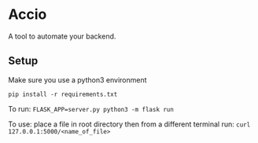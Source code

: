 Accio
=====

A tool to automate your backend.

## Setup

Make sure you use a python3 environment

`pip install -r requirements.txt`

To run:  `FLASK_APP=server.py python3 -m flask run`

To use:
place a file in root directory then from a different terminal run:
 `curl 127.0.0.1:5000/<name_of_file>`